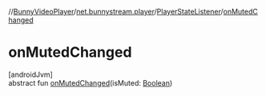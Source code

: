 //[BunnyVideoPlayer](../../../index.md)/[net.bunnystream.player](../index.md)/[PlayerStateListener](index.md)/[onMutedChanged](on-muted-changed.md)

# onMutedChanged

[androidJvm]\
abstract fun [onMutedChanged](on-muted-changed.md)(isMuted: [Boolean](https://kotlinlang.org/api/latest/jvm/stdlib/kotlin-stdlib/kotlin/-boolean/index.html))
